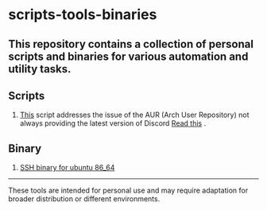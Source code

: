 # scripts-tools-binaries

This repository contains a collection of personal scripts and binaries for various automation and utility tasks.
---
## Scripts 
1) [This](./Discord/install-discord-from-tar.md) script addresses the issue of the AUR (Arch User Repository) not always providing the latest version of Discord [Read this](./Discord/install-discord-from-tar.md) .

## Binary 
1) [SSH binary for ubuntu 86_64](./Binaries/ssh)
---
These tools are intended for personal use and may require adaptation for broader distribution or different environments.

